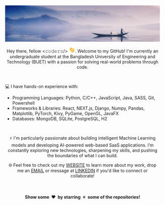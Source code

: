 ![](https://github.com/ahammadshawki8/ahammadshawki8/blob/master/header_.png)



<p align="center">Hey there, fellow <𝚌𝚘𝚍𝚎𝚛𝚜/> <img src="https://raw.githubusercontent.com/ABSphreak/ABSphreak/master/gifs/Hi.gif" width="20px">. Welcome to my GitHub! I'm currently an undergraduate student at the Bangladesh University of Engineering and Technology (BUET) with a passion for solving real-world problems through code. </p>

<br>

<p align="left">
💻 I have hands-on experience with:

- Programming Languages: Python, C/C++, JavaScript, Java, SASS, Git, Powershell
- Frameworks & Libraries: React, NEXT.js, Django, Numpy, Pandas, Matplotlib, PyTorch, Kivy, PyGame, OpenGL, JavaFX
- Databases: MongoDB, SQLite, PostgreSQL, H2
</p>
<br>

<p align="center">
⚡ I'm particularly passionate about building intelligent Machine Learning models and developing AI-powered web-based SaaS applications. I’m constantly exploring new technologies, sharpening my skills, and pushing the boundaries of what I can build.</p>

<p align="center">
🌐 Feel free to check out my <a href="https://ahammadshawki8.github.io/">WEBSITE</a> to learn more about my work, drop me an <a href="mailto:ahammadshawki8@gmail.com">EMAIL</a> or message at <a href="https://www.linkedin.com/in/ahammadshawki8/">LINKEDIN</a> if you'd like to connect or collaborate!
</p>

<br>
  
<h4 align="center">Show some &nbsp;❤️&nbsp; by starring  &nbsp;⭐&nbsp; some of the repositories!</h4>
